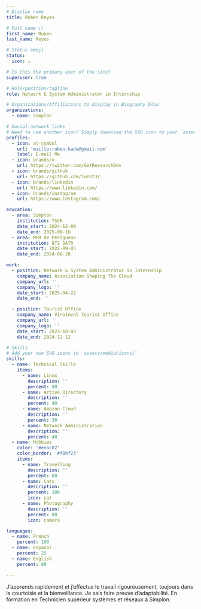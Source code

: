 ```yaml
---
# Display name
title: Ruben Reyes

# Full name ()
first_name: Ruben
last_name: Reyes

# Status emoji
status:
  icon: ☕️

# Is this the primary user of the site?
superuser: true

# Role/position/tagline
role: Network & System Administrator in Internship

# Organizations/Affiliations to display in Biography blox
organizations:
  - name: Simplon

# Social network links
# Need to use another icon? Simply download the SVG icon to your `assets/media/icons/` folder.
profiles:
  - icon: at-symbol
    url: 'mailto:ruben.kade@gmail.com'
    label: E-mail Me
  - icon: brands/x
    url: https://twitter.com/GetResearchDev
  - icon: brands/github
    url: https://github.com/TwYst3r
  - icon: brands/linkedin
    url: https://www.linkedin.com/
  - icon: brands/instagram
    url: https://www.instagram.com/

education:
  - area: Simplon
    institution: TSSR
    date_start: 2024-12-09
    date_end: 2025-09-16
  - area: MFR de Périgueux
    institution: BTS DATR
    date_start: 2022-09-05
    date_end: 2024-06-28

work:
  - position: Network & System Administrator in Internship
    company_name: Association Shaping The Cloud
    company_url: ''
    company_logo: ''
    date_start: 2025-04-22
    date_end: ''

  - position: Tourist Office
    company_name: Viroinval Tourist Office
    company_url: ''
    company_logo: ''
    date_start: 2023-10-03
    date_end: 2024-12-12

# Skills
# Add your own SVG icons to `assets/media/icons/`
skills:
  - name: Technical Skills
    items:
      - name: Linux
        description: ''
        percent: 80
      - name: Active Directory 
        description: ''
        percent: 40
      - name: Amazon Cloud
        description: ''
        percent: 30
      - name: Network Administration
        description: ''
        percent: 40
  - name: Hobbies
    color: '#eeac02'
    color_border: '#f0bf23'
    items:
      - name: Travelling
        description: ''
        percent: 80
      - name: Cats
        description: ''
        percent: 100
        icon: cat
      - name: Photography
        description: ''
        percent: 80
        icon: camera

languages:
  - name: French
    percent: 100
  - name: Espanol
    percent: 25
  - name: English
    percent: 80

---
```

J’apprends rapidement et j’effectue le travail rigoureusement, toujours dans la courtoisie et la bienveillance. Je sais faire preuve d’adaptabilité. En formation en Technicien supérieur systèmes et réseaux à Simplon. 
